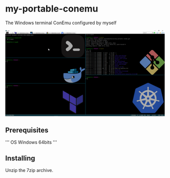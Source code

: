 # my-portable-conemu
The Windows terminal ConEmu configured by myself

![alt text](https://github.com/thomasfourest/my-portable-conemu/blob/master/conemu.png)

## Prerequisites
'''
OS Windows 64bits 
'''

## Installing

Unzip the 7zip archive.
